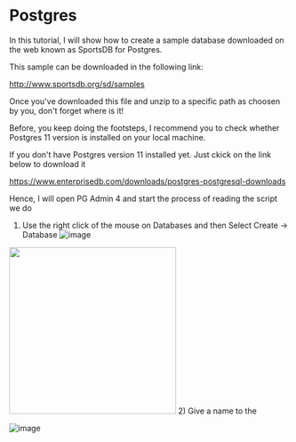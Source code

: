 # Postgres

In this tutorial, I will show how to create a sample database downloaded on the web known as SportsDB for Postgres.

This sample can be downloaded in the following link:

http://www.sportsdb.org/sd/samples

Once you've downloaded this file and unzip to a specific path as choosen by you, don't forget where is it!

Before, you keep doing the footsteps, I recommend you to check whether Postgres 11 version is installed on your local machine.

If you don't have Postgres version 11 installed yet. Just ckick on the link below to download it

https://www.enterprisedb.com/downloads/postgres-postgresql-downloads

Hence, I will open PG Admin 4 and start the process of reading the script we do

1) Use the right click of the mouse on Databases and then Select Create -> Database
![image](https://user-images.githubusercontent.com/69978184/136665826-5a20504a-2d9a-48e9-89a5-3a155828a494.png)

<img src="https://user-images.githubusercontent.com/69978184/136665826-5a20504a-2d9a-48e9-89a5-3a155828a494.png" width="300" height="300"/>
2) Give a name to the 

![image](https://user-images.githubusercontent.com/69978184/136665879-af3236ef-5a61-41df-b70a-fac75115122a.png)

